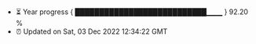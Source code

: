 - ⏳ Year progress { ███████████████████████████▁▁▁ } 92.20 %
- ⏰ Updated on Sat, 03 Dec 2022 12:34:22 GMT

